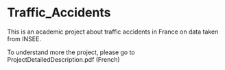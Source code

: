 # Traffic_Accidents <br/>

This is an academic project about traffic accidents in France on data taken from INSEE. <br/>

To understand more the project, please go to ProjectDetailedDescription.pdf (French)
